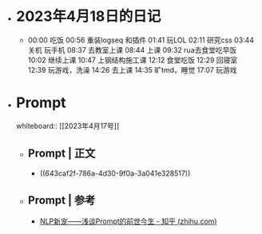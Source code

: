 - # 2023年4月18日的日记
	- 00:00
	  吃饭
	  00:56
	  重装logseq 和插件
	  01:41
	  玩LOL
	  02:11
	  研究css
	  03:44
	  关机
	  玩手机
	  08:37
	  去教室上课
	  08:44
	  上课
	  09:32
	  rua去食堂吃早饭
	  10:02
	  继续上课
	  10:47
	  上钢结构施工课
	  12:12
	  食堂吃饭
	  12:29
	  回寝室
	  12:39
	  玩游戏，洗澡
	  14:26
	  去上课
	  14:35
	  旷tmd，睡觉
	  17:07
	  玩游戏
- # Prompt
  whiteboard:: [[2023年4月17号]]
	- ## Prompt | 正文
		- ((643caf2f-786a-4d30-9f0a-3a041e328517))
	- ## Prompt | 参考
		- [NLP新宠——浅谈Prompt的前世今生 - 知乎 (zhihu.com)](https://zhuanlan.zhihu.com/p/399295895)